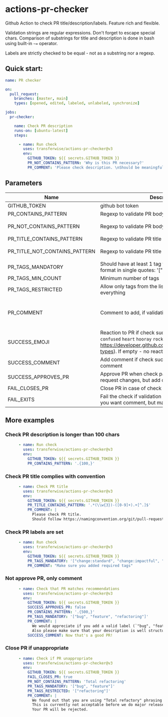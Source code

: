 # actions-pr-checker
Github Action to check PR title/description/labels. Feature rich and flexible.

Validation strings are regular expressions. Don't forget to escape special chars.
Comparison of substrings for title and description is done in bash using built-in `~=` operator. 

Labels are strictly checked to be equal - not as a substring nor a regexp.

## Quick start:
```yml
name: PR checker

on:
  pull_request:
    branches: [master, main]
    types: [opened, edited, labeled, unlabeled, synchronize]

jobs:
  pr-checker:

    name: Check PR description
    runs-on: [ubuntu-latest]
    steps:

      - name: Run check
        uses: transferwise/actions-pr-checker@v3
        env:
          GITHUB_TOKEN: ${{ secrets.GITHUB_TOKEN }}
          PR_NOT_CONTAINS_PATTERN: 'Why is this PR necessary?'
          PR_COMMENT: 'Please check description. \nShould be meaningful and not empty.'
```

## Parameters
| Name | Description | Default | Required |
|------|-------------|---------|:--------:|
|GITHUB_TOKEN | github bot token | | yes |
|PR_CONTAINS_PATTERN | Regexp to validate PR body | `.*` | no
|PR_NOT_CONTAINS_PATTERN | Regexp to validate PR body | `pseudo-long-string-constant` | no |
|PR_TITLE_CONTAINS_PATTERN | Regexp to validate PR title | `.*` | no
|PR_TITLE_NOT_CONTAINS_PATTERN | Regexp to validate PR title | `pseudo-long-string-constant` | | 
|PR_TAGS_MANDATORY | Should have at least 1 tag from the list. Use JSON format in single quotes: '["bug", "feature"]' | `` | | 
|PR_TAGS_MIN_COUNT | Minimum number of tags | `0` | |
|PR_TAGS_RESTRICTED | Allow only tags from the list. If empty - allow everything | `` | | 
|PR_COMMENT | Comment to add, if validation not passing| `Please check description. \nShould be meaningful and not empty.` | |
|SUCCESS_EMOJI | Reaction to PR if check success. Possible: `+1` `-1` `laugh` `confused` `heart` `hooray` `rocket` `eyes` (ref: https://developer.github.com/v3/reactions/#reaction-types). If empty - no reaction | `+1` |  |
|SUCCESS_COMMENT | Add comment if check success. If empty - no comment | `` |  |
|SUCCESS_APPROVES_PR | Approve PR when check pass. If set to `false` won't request changes, but add comments instead | true | |
|FAIL_CLOSES_PR | Close PR in case of check fails | false | |
|FAIL_EXITS | Fail the check if validation not passing. Use `false` if you want comment, but mark as check as success | true | |


## More examples
### Check PR description is longer than 100 chars
```yaml
      - name: Run check
        uses: transferwise/actions-pr-checker@v3
        env:
          GITHUB_TOKEN: ${{ secrets.GITHUB_TOKEN }}
          PR_CONTAINS_PATTERN: '.{100,}'
```
### Check PR title complies with convention
```yaml
      - name: Check PR title
        uses: transferwise/actions-pr-checker@v3
        env:
          GITHUB_TOKEN: ${{ secrets.GITHUB_TOKEN }}
          PR_TITLE_CONTAINS_PATTERN: '.*(\\w{3})-([0-9]+).+[^.]$'
          PR_COMMENT: |
            Please check PR title.
            Should follow https://namingconvention.org/git/pull-request-naming.html.
```
### Check PR labels are set
```yaml
      - name: Run check
        uses: transferwise/actions-pr-checker@v3
        env:
          GITHUB_TOKEN: ${{ secrets.GITHUB_TOKEN }}
          PR_TAGS_MANDATORY: '["change:standard", "change:impactful", "change:emergency", "bug"]'
          PR_COMMENT: "Make sure you added required tags"
```
### Not approve PR, only comment
```yaml
      - name: Check that PR matches recommendations
        uses: transferwise/actions-pr-checker@v3
        env:
          GITHUB_TOKEN: ${{ secrets.GITHUB_TOKEN }}
          SUCCESS_APPROVES_PR: false
          PR_CONTAINS_PATTERN: '.{500,}'
          PR_TAGS_MANDATORY: '["bug", "feature", "refactoring"]'
          PR_COMMENT: |
            We would appreciate if you add a valid label (`"bug", "feature", "refactoring"`).
            Also please make sure that your description is well structured and understandable (recommended >500 chars)
          SUCCESS_COMMENT: Now that's a good PR!
```
### Close PR if unappropriate
```yaml
      - name: Check if PR unappropriate
        uses: transferwise/actions-pr-checker@v3
        env:
          GITHUB_TOKEN: ${{ secrets.GITHUB_TOKEN }}
          FAIL_CLOSES_PR: true
          PR_NOT_CONTAINS_PATTERN: 'Total refactoring'
          PR_TAGS_MANDATORY: '["bug", "feature"]'
          PR_TAGS_RESTRICTED: '["refactoring"]'
          PR_COMMENT: |
            We found out that you are using "Total refactory" phrasing either "refactoring" tag. 
            This is currently not acceptable before we do major release.
            Your PR will be rejected.
```

